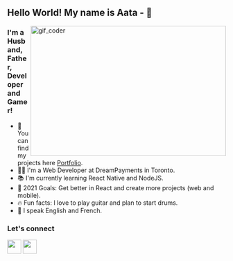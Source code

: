 ## Hello World! My name is Aata -  👋
<img src="https://github.com/Atalaa/gif_readme/blob/main/coder.gif?raw=true" alt="gif_coder" width="450" height="300" align="right"/>

### I'm a Husband, Father, Developer and Gamer!
- 📂 You can find my projects here [Portfolio][website].
- 👨‍💻 I'm a Web Developer at DreamPayments in Toronto.
- 📚 I'm currently learning React Native and NodeJS.
- 🎯 2021 Goals: Get better in React and create more projects (web and mobile).
- 🔥 Fun facts: I love to play guitar and plan to start drums.
- 💬 I speak English and French.

### Let's connect
[<img height="32" width="32" src="https://cdn.jsdelivr.net/npm/simple-icons@v4/icons/linkedin.svg" />][Linkedin]
[<img height="32" width="32" src="https://cdn.jsdelivr.net/npm/simple-icons@v4/icons/instagram.svg" />][Linkedin]

<br />
<br />

[website]: https://atalaa.github.io/portfolio/
[Linkedin]: https://www.linkedin.com/in/aata-allah-rchidi/
